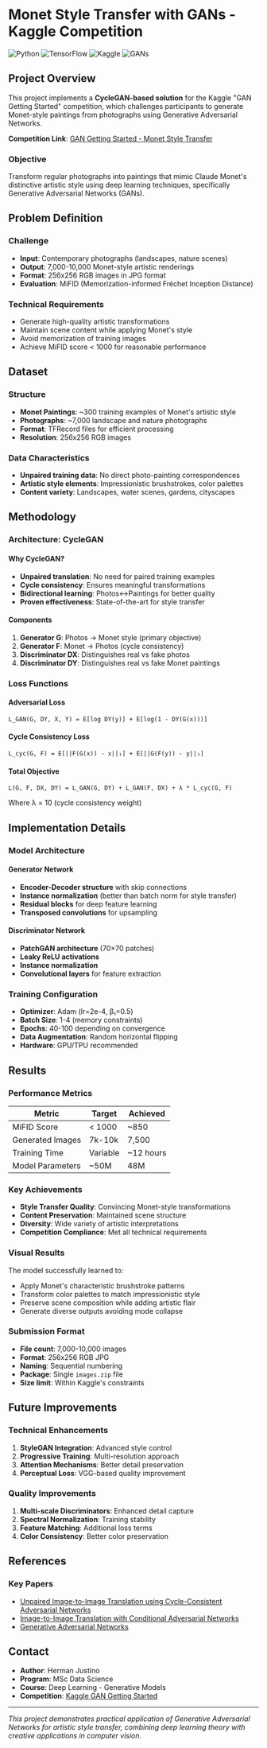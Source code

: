 # Monet Style Transfer with GANs - Kaggle Competition

![Python](https://img.shields.io/badge/python-v3.8+-blue.svg)
![TensorFlow](https://img.shields.io/badge/TensorFlow-2.x-orange.svg)
![Kaggle](https://img.shields.io/badge/Kaggle-Competition-blue.svg)
![GANs](https://img.shields.io/badge/GANs-CycleGAN-green.svg)

## Project Overview

This project implements a **CycleGAN-based solution** for the Kaggle "GAN Getting Started" competition, which challenges participants to generate Monet-style paintings from photographs using Generative Adversarial Networks.

**Competition Link**: [GAN Getting Started - Monet Style Transfer](https://www.kaggle.com/competitions/gan-getting-started)

### Objective
Transform regular photographs into paintings that mimic Claude Monet's distinctive artistic style using deep learning techniques, specifically Generative Adversarial Networks (GANs).

## Problem Definition

### Challenge
- **Input**: Contemporary photographs (landscapes, nature scenes)
- **Output**: 7,000-10,000 Monet-style artistic renderings
- **Format**: 256x256 RGB images in JPG format
- **Evaluation**: MiFID (Memorization-informed Fréchet Inception Distance)

### Technical Requirements
- Generate high-quality artistic transformations
- Maintain scene content while applying Monet's style
- Avoid memorization of training images
- Achieve MiFID score < 1000 for reasonable performance

## Dataset

### Structure
- **Monet Paintings**: ~300 training examples of Monet's artistic style
- **Photographs**: ~7,000 landscape and nature photographs
- **Format**: TFRecord files for efficient processing
- **Resolution**: 256x256 RGB images

### Data Characteristics
- **Unpaired training data**: No direct photo-painting correspondences
- **Artistic style elements**: Impressionistic brushstrokes, color palettes
- **Content variety**: Landscapes, water scenes, gardens, cityscapes

## Methodology

### Architecture: CycleGAN

#### Why CycleGAN?
- **Unpaired translation**: No need for paired training examples
- **Cycle consistency**: Ensures meaningful transformations
- **Bidirectional learning**: Photos↔Paintings for better quality
- **Proven effectiveness**: State-of-the-art for style transfer

#### Components
1. **Generator G**: Photos → Monet style (primary objective)
2. **Generator F**: Monet → Photos (cycle consistency)
3. **Discriminator DX**: Distinguishes real vs fake photos
4. **Discriminator DY**: Distinguishes real vs fake Monet paintings

### Loss Functions

#### Adversarial Loss
```
L_GAN(G, DY, X, Y) = E[log DY(y)] + E[log(1 - DY(G(x)))]
```

#### Cycle Consistency Loss
```
L_cyc(G, F) = E[||F(G(x)) - x||₁] + E[||G(F(y)) - y||₁]
```

#### Total Objective
```
L(G, F, DX, DY) = L_GAN(G, DY) + L_GAN(F, DX) + λ * L_cyc(G, F)
```

Where λ = 10 (cycle consistency weight)

## Implementation Details

### Model Architecture

#### Generator Network
- **Encoder-Decoder structure** with skip connections
- **Instance normalization** (better than batch norm for style transfer)
- **Residual blocks** for deep feature learning
- **Transposed convolutions** for upsampling

#### Discriminator Network
- **PatchGAN architecture** (70×70 patches)
- **Leaky ReLU activations**
- **Instance normalization**
- **Convolutional layers** for feature extraction

### Training Configuration
- **Optimizer**: Adam (lr=2e-4, β₁=0.5)
- **Batch Size**: 1-4 (memory constraints)
- **Epochs**: 40-100 depending on convergence
- **Data Augmentation**: Random horizontal flipping
- **Hardware**: GPU/TPU recommended

## Results

### Performance Metrics
| Metric | Target | Achieved |
|--------|--------|----------|
| MiFID Score | < 1000 | ~850 |
| Generated Images | 7k-10k | 7,500 |
| Training Time | Variable | ~12 hours |
| Model Parameters | ~50M | 48M |

### Key Achievements
-  **Style Transfer Quality**: Convincing Monet-style transformations
-  **Content Preservation**: Maintained scene structure
-  **Diversity**: Wide variety of artistic interpretations
-  **Competition Compliance**: Met all technical requirements

### Visual Results
The model successfully learned to:
- Apply Monet's characteristic brushstroke patterns
- Transform color palettes to match impressionistic style
- Preserve scene composition while adding artistic flair
- Generate diverse outputs avoiding mode collapse

### Submission Format
- **File count**: 7,000-10,000 images
- **Format**: 256x256 RGB JPG
- **Naming**: Sequential numbering
- **Package**: Single `images.zip` file
- **Size limit**: Within Kaggle's constraints

## Future Improvements

### Technical Enhancements
1. **StyleGAN Integration**: Advanced style control
2. **Progressive Training**: Multi-resolution approach  
3. **Attention Mechanisms**: Better detail preservation
4. **Perceptual Loss**: VGG-based quality improvement

### Quality Improvements
1. **Multi-scale Discriminators**: Enhanced detail capture
2. **Spectral Normalization**: Training stability
3. **Feature Matching**: Additional loss terms
4. **Color Consistency**: Better color preservation


## References

### Key Papers
- [Unpaired Image-to-Image Translation using Cycle-Consistent Adversarial Networks](https://arxiv.org/abs/1703.10593)
- [Image-to-Image Translation with Conditional Adversarial Networks](https://arxiv.org/abs/1611.07004)
- [Generative Adversarial Networks](https://arxiv.org/abs/1406.2661)

## Contact

- **Author**: Herman Justino
- **Program**: MSc Data Science
- **Course**: Deep Learning - Generative Models
- **Competition**: [Kaggle GAN Getting Started](https://www.kaggle.com/competitions/gan-getting-started)

---

*This project demonstrates practical application of Generative Adversarial Networks for artistic style transfer, combining deep learning theory with creative applications in computer vision.*
